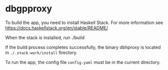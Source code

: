 # dbgpproxy

To build the app, you need to install Haskell Stack. For more information see https://docs.haskellstack.org/en/stable/README/

When the stack is installed, run 
./build

If the build process completes successfully, the binary dbhproxy is located in `./.stack-work/install` firectory.

To run the app, the config file `config.yaml` must be in the current directory.